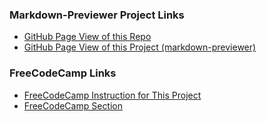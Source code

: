 ### Markdown-Previewer Project Links

* [GitHub Page View of this Repo](https://trentspalmer.github.io/fcc-challenges)
* [GitHub Page View of this Project (markdown-previewer)](https://trentspalmer.github.io/fcc-challenges/markdown-previewer)

### FreeCodeCamp Links

* [FreeCodeCamp Instruction for This Project](https://www.freecodecamp.org/learn/front-end-libraries/front-end-libraries-projects/build-a-markdown-previewer)
* [FreeCodeCamp Section](https://www.freecodecamp.org/learn/front-end-libraries/front-end-libraries-projects)
